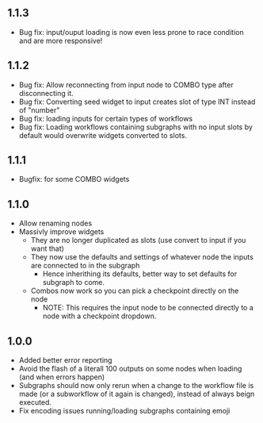 ## 1.1.3
* Bug fix: input/ouput loading is now even less prone to race condition and are more responsive!

## 1.1.2
* Bug fix: Allow reconnecting from input node to COMBO type after disconnecting it.
* Bug fix: Converting seed widget to input creates slot of type INT instead of "number"
* Bug fix: loading inputs for certain types of workflows
* Bug fix: Loading workflows containing subgraphs with no input slots by default would overwrite widgets converted to slots. 

## 1.1.1
* Bugfix: for some COMBO widgets

## 1.1.0

* Allow renaming nodes
* Massivly improve widgets
    * They are no longer duplicated as slots (use convert to input if you want that)
    * They now use the defaults and settings of whatever node the inputs are connected to in the subgraph   
        * Hence inherithing its defaults, better way to set defaults for subgraph to come.
    * Combos now work so you can pick a checkpoint directly on the node
        * NOTE: This requires the input node to be connected directly to a node with a checkpoint dropdown.


## 1.0.0

* Added better error reporting
* Avoid the flash of a literall 100 outputs on some nodes when loading (and when errors happen)
* Subgraphs should now only rerun when a change to the workflow file is made (or a subworkflow of it again is changed), instead of always beign executed.
* Fix encoding issues running/loading subgraphs containing emoji
